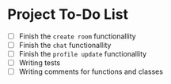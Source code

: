 # Project To-Do List

- [ ] Finish the `create room` functionallity
- [ ] Finish the `chat` functionallity
- [ ] Finish the `profile update` functionallity
- [ ] Writing tests
- [ ] Writing comments for functions and classes